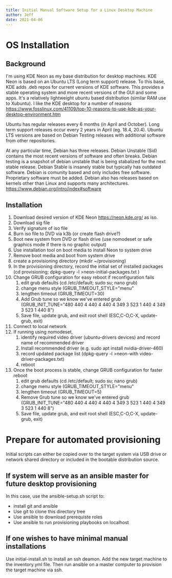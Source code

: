 ```yaml
---
title: Initial Manual Software Setup for a Linux Desktop Machine
author: Jeff
date: 2021-04-06
---
```


# OS Installation

## Background

I'm using KDE Neon as my base distribution for desktop machines. KDE Neon is based on an Ubuntu LTS (Long term support) release. To this base, KDE adds .deb repos for current versions of KDE software. This provides a stable operating system and more recent versions of the GUI and some apps. It's a relatively lightweight ubuntu based distribution (similar RAM use to Xubuntu). I like the KDE desktop for a number of reasons <https://www.fosslinux.com/41109/top-10-reasons-to-use-kde-as-your-desktop-environment.htm>

Ubuntu has regular releases every 6 months (in April and October). Long term support releases occur every 2 years in April (eg. 18.4, 20.4). Ubuntu LTS versions are based on Debian Testing releases with additional software from other repositories.

At any particular time, Debian has three releases. Debian Unstable (Sid) contains the most recent versions of software and often breaks. Debian testing is a snapshot of debian unstable that is being stabalized for the next stable release. Debian Stable is insanely stable but typically has outdated software. Debian is comunity based and only includes free software. Proprietary software must be added. Debian also has releases based on kernels other than Linux and supports many architectures. <https://www.debian.org/intro/index#software>

## Installation

1. Download desired version of KDE Neon <https://neon.kde.org/> as iso.
2. Download sig file
3. Verify signature of iso file
4. Burn iso file to DVD via k3b (or create flash drive?)
5. Boot new system from DVD or flash drive (use nomodeset or safe graphics mode if there is no graphic output)
6. Use installation tool on boot media to install Neon to system drive
7. Remove boot media and boot from system drive
8. create a provisioning directory (mkdir ~/provisioning)
9. In the provisioning directory, record the initial set of installed packages (cd provisioning; dpkg-query -l >neon-initial-packages.txt
)
10. Change GRUB configuration for easy reboot if reconfiguration fails
    1. edit grub defaults (cd /etc/default; sudo su; nano grub)
    2. change menu style (GRUB_TIMEOUT_STYLE="menu"
    3. lengthen timeout (GRUB_TIMEOUT=30)
    4. Add Grub tune so we know we've entered grub (GRUB_INIT_TUNE="480 440 4 440 4 440 4 349 3 523 1 440 4 349 3 523 1 440 8")
    5. Save file, update grub, and exit root shell (ESC,C-O,C-X, update-grub, exit)
11. Connect to local network
12. If running using nomodeset, 
    1.  identify required video driver (ubuntu-drivers devices) and record name of recommended driver
    2.  Install recommended driver (e.g. sudo apt install nvidia-driver-460)
    3.  record updated package list (dpkg-query -l >neon-with video-driver-packages.txt)
    4.  reboot
13. Once the boot process is stable, change GRUB configuration for faster reboot
    1. edit grub defaults (cd /etc/default; sudo su; nano grub)
    2. change menu style (GRUB_TIMEOUT_STYLE="menu"
    3. lengthen timeout (GRUB_TIMEOUT=5)
    4. Remove Grub tune so we know we've entered grub (GRUB_INIT_TUNE="480 440 4 440 4 440 4 349 3 523 1 440 4 349 3 523 1 440 8")
    5. Save file, update grub, and exit root shell (ESC,C-O,C-X, update-grub, exit)

# Prepare for automated provisioning

Initial scripts can either be copied over to the target system via USB drive or network shared directory or included in the bootable distribution source.

## If system will serve as an ansible master for future desktop provisioning

In this case, use the ansible-setup.sh script to:
* install git and ansible
* Use git to clone this directory tree
* Use ansible to download prerequiste roles
* Use ansible to run provisioning playbooks on localhost
  
## If one wishes to have minimal manual installations

Use initial-install.sh to install an ssh deamon. Add the new target machine to the inventory.yml file. Then run ansible on a master computer to provision the target machine via ssh.

